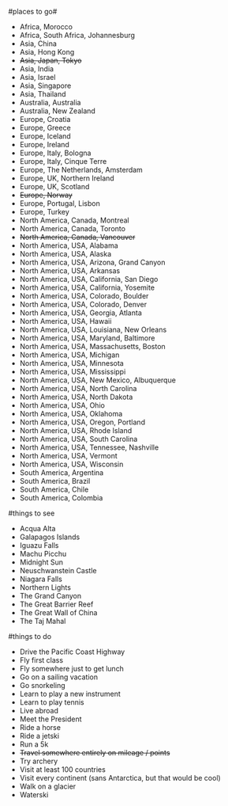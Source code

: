 #places to go#

* Africa, Morocco
* Africa, South Africa, Johannesburg
* Asia, China
* Asia, Hong Kong
* <s>Asia, Japan, Tokyo</s>
* Asia, India
* Asia, Israel
* Asia, Singapore
* Asia, Thailand
* Australia, Australia
* Australia, New Zealand
* Europe, Croatia
* Europe, Greece
* Europe, Iceland
* Europe, Ireland
* Europe, Italy, Bologna
* Europe, Italy, Cinque Terre
* Europe, The Netherlands, Amsterdam
* Europe, UK, Northern Ireland
* Europe, UK, Scotland
* <s>Europe, Norway</s>
* Europe, Portugal, Lisbon
* Europe, Turkey
* North America, Canada, Montreal
* North America, Canada, Toronto
* <s>North America, Canada, Vancouver</s>
* North America, USA, Alabama
* North America, USA, Alaska
* North America, USA, Arizona, Grand Canyon
* North America, USA, Arkansas
* North America, USA, California, San Diego
* North America, USA, California, Yosemite
* North America, USA, Colorado, Boulder
* North America, USA, Colorado, Denver
* North America, USA, Georgia, Atlanta
* North America, USA, Hawaii
* North America, USA, Louisiana, New Orleans
* North America, USA, Maryland, Baltimore
* North America, USA, Massachusetts, Boston
* North America, USA, Michigan
* North America, USA, Minnesota
* North America, USA, Mississippi
* North America, USA, New Mexico, Albuquerque
* North America, USA, North Carolina
* North America, USA, North Dakota
* North America, USA, Ohio
* North America, USA, Oklahoma
* North America, USA, Oregon, Portland
* North America, USA, Rhode Island
* North America, USA, South Carolina
* North America, USA, Tennessee, Nashville
* North America, USA, Vermont
* North America, USA, Wisconsin
* South America, Argentina
* South America, Brazil
* South America, Chile
* South America, Colombia

#things to see

* Acqua Alta
* Galapagos Islands
* Iguazu Falls
* Machu Picchu
* Midnight Sun
* Neuschwanstein Castle
* Niagara Falls
* Northern Lights
* The Grand Canyon
* The Great Barrier Reef
* The Great Wall of China
* The Taj Mahal

#things to do

* Drive the Pacific Coast Highway
* Fly first class
* Fly somewhere just to get lunch
* Go on a sailing vacation
* Go snorkeling
* Learn to play a new instrument
* Learn to play tennis
* Live abroad
* Meet the President
* Ride a horse
* Ride a jetski
* Run a 5k
* <s>Travel somewhere entirely on mileage / points</s>
* Try archery
* Visit at least 100 countries
* Visit every continent (sans Antarctica, but that would be cool)
* Walk on a glacier
* Waterski
